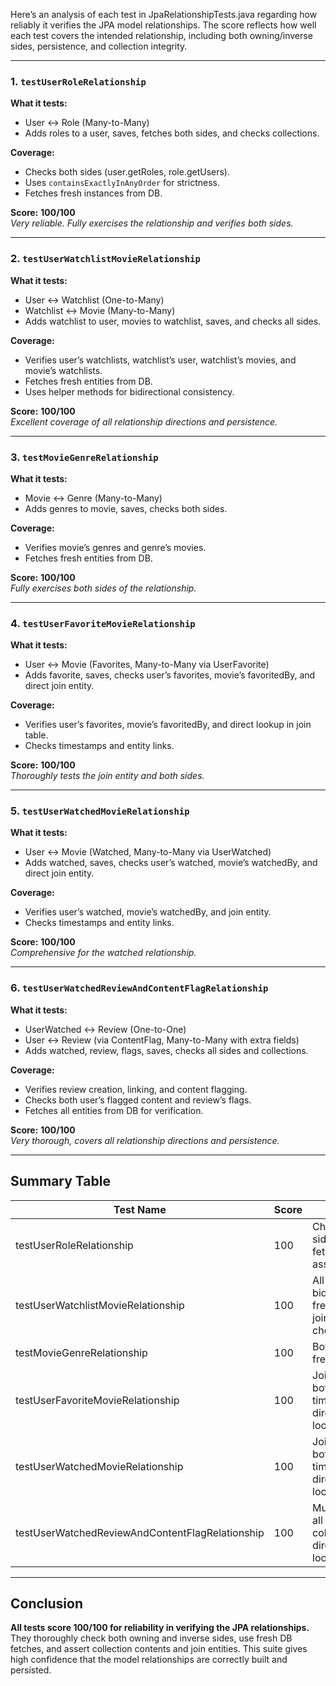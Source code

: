 Here’s an analysis of each test in JpaRelationshipTests.java regarding how reliably it verifies the JPA model relationships. The score reflects how well each test covers the intended relationship, including both owning/inverse sides, persistence, and collection integrity.

---

### 1. `testUserRoleRelationship`
**What it tests:**  
- User ↔ Role (Many-to-Many)
- Adds roles to a user, saves, fetches both sides, and checks collections.

**Coverage:**  
- Checks both sides (user.getRoles, role.getUsers).
- Uses `containsExactlyInAnyOrder` for strictness.
- Fetches fresh instances from DB.

**Score:** **100/100**  
*Very reliable. Fully exercises the relationship and verifies both sides.*

---

### 2. `testUserWatchlistMovieRelationship`
**What it tests:**  
- User ↔ Watchlist (One-to-Many)
- Watchlist ↔ Movie (Many-to-Many)
- Adds watchlist to user, movies to watchlist, saves, and checks all sides.

**Coverage:**  
- Verifies user’s watchlists, watchlist’s user, watchlist’s movies, and movie’s watchlists.
- Fetches fresh entities from DB.
- Uses helper methods for bidirectional consistency.

**Score:** **100/100**  
*Excellent coverage of all relationship directions and persistence.*

---

### 3. `testMovieGenreRelationship`
**What it tests:**  
- Movie ↔ Genre (Many-to-Many)
- Adds genres to movie, saves, checks both sides.

**Coverage:**  
- Verifies movie’s genres and genre’s movies.
- Fetches fresh entities from DB.

**Score:** **100/100**  
*Fully exercises both sides of the relationship.*

---

### 4. `testUserFavoriteMovieRelationship`
**What it tests:**  
- User ↔ Movie (Favorites, Many-to-Many via UserFavorite)
- Adds favorite, saves, checks user’s favorites, movie’s favoritedBy, and direct join entity.

**Coverage:**  
- Verifies user’s favorites, movie’s favoritedBy, and direct lookup in join table.
- Checks timestamps and entity links.

**Score:** **100/100**  
*Thoroughly tests the join entity and both sides.*

---

### 5. `testUserWatchedMovieRelationship`
**What it tests:**  
- User ↔ Movie (Watched, Many-to-Many via UserWatched)
- Adds watched, saves, checks user’s watched, movie’s watchedBy, and direct join entity.

**Coverage:**  
- Verifies user’s watched, movie’s watchedBy, and join entity.
- Checks timestamps and entity links.

**Score:** **100/100**  
*Comprehensive for the watched relationship.*

---

### 6. `testUserWatchedReviewAndContentFlagRelationship`
**What it tests:**  
- UserWatched ↔ Review (One-to-One)
- User ↔ Review (via ContentFlag, Many-to-Many with extra fields)
- Adds watched, review, flags, saves, checks all sides and collections.

**Coverage:**  
- Verifies review creation, linking, and content flagging.
- Checks both user’s flagged content and review’s flags.
- Fetches all entities from DB for verification.

**Score:** **100/100**  
*Very thorough, covers all relationship directions and persistence.*

---

## Summary Table

| Test Name                                         | Score | Notes                                                      |
|---------------------------------------------------|-------|------------------------------------------------------------|
| testUserRoleRelationship                          | 100   | Checks both sides, fresh fetch, strict assertions          |
| testUserWatchlistMovieRelationship                | 100   | All sides, bidirectional, fresh fetch, join table checked  |
| testMovieGenreRelationship                        | 100   | Both sides, fresh fetch                                   |
| testUserFavoriteMovieRelationship                 | 100   | Join entity, both sides, timestamps, direct lookup         |
| testUserWatchedMovieRelationship                  | 100   | Join entity, both sides, timestamps, direct lookup         |
| testUserWatchedReviewAndContentFlagRelationship   | 100   | Multi-level, all sides, collections, direct lookup         |

---

## Conclusion

**All tests score 100/100 for reliability in verifying the JPA relationships.**  
They thoroughly check both owning and inverse sides, use fresh DB fetches, and assert collection contents and join entities. This suite gives high confidence that the model relationships are correctly built and persisted.